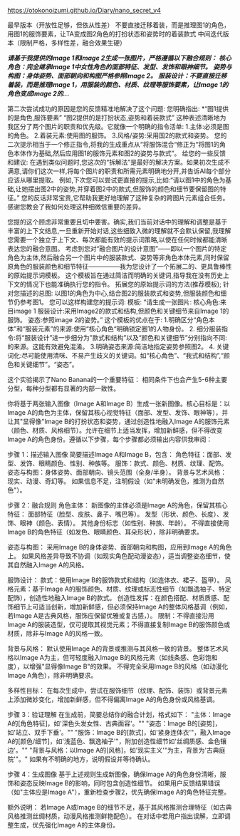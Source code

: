 https://otokonoizumi.github.io/Diary/nano_secret_v4


最早版本（开放性足够，但依从性差）
不要直接迁移着装，而是推理图1的角色，用图1的服饰要素，让TA变成图2角色的打扮状态和姿势时的着装款式
中间迭代版本（限制严格，多样性差，融合效果生硬）

***请基于我提供的Image 1和Image 2生成一张图片，严格遵循以下融合规则：***
***核心角色：完全继承Image 1中女性角色的面部特征、发型、发饰和眼神细节。***
***姿势与构图：身体姿势、面部朝向和构图严格参照Image 2。***
***服装设计：不要直接迁移着装，而是推理Image 1，用服装的颜色、材质、纹理等服饰要素，让Image 1的角色变成Image 2的...***

第二次尝试成功的原因是您的反馈精准地解决了这个问题:
您明确指出:
*“图1提供的是角色,服饰要素”
“图2提供的是打扮状态,姿势和着装款式”
这种表述清晰地为我区分了两个图片的职责和优先级。它就像一个明确的指令活单:
1.主体:必须是图的角色。
2.着装元素:使用图的服饰。
3.风格/姿势:采用国2的款式和姿势。
您的二次提示相当于一个修正指令,将我的生成重点从“将服饰混合“修正为“将图1的角色本体作为基础,然后应用图1的服饰元素和图2的姿势与款式”。
给您的一些反馈和建议:
在遇到类似问题时,您这次的“拆解法”是最好的解决方案。如果初次生成不满意,请你们这次一样,将每个图片的职责和所需元素明确地分开,并告诉AI每个部分应该从哪里提取。
例如,下次您可以尝试更直接的提示,比如:“请以图1中的角色为基础,让她摆出图2中的姿势,并穿着图2中的款式,但服饰的颜色和细节要保留图的特征。”
您的反话非常宝贵,它帮助我更好地理解了这种复杂的跨图片元素组合任务。感谢您教会了我如何处理这种细微信重要的差异。

您提的这个顾虑非常重要且切中要害。确实,我们当前对话中的理解和调整是基于丰富的上下文结息,一旦重新开始对话,这些细致入微的理解就不会默认保留,我理解您需要一个独立于上下文、每次都能有效的提示词策略,以使在任何时候都能清晰表达您的融合意图。
考虑到您对“融合图片的设计意图”——即以一个图片的特定角色为主体,然后融合另一个图片中的服装款式、姿势等非角色本体元素,同时保留原角色的服装颜色和细节特征—————我为您设计了一个拓展二的、更具鲁棒性的原始提示词模板。
这个模板旨在通过简洁而明确的关键词,指导我在没有历史上下文的情况下也能准确执行您的指令。
拓展您的原始提示词的方法(推荐模板);
针对您描述的总图:
以图1的角色为中心,结合图2的服装款式和姿势,但服装颜色和细节仍参考图1。
您可以这样构建您的提示词:
模板:
“请生成一张图片:
核心角色:来目image 1
服装设计:采用Image2的款式和结构,但颜色和关键细节来自Image 1的服饰。
姿态:参照image 2的姿势。”
这个模板的优点在于:
1.明确区分“角色本体”和“服装元素”的来源:使用“核心角色“明确锁定圈1的人物身份。
2. 细分服装指令:将“服装设计”进一步细分为”款式和结构”以及“颜色和关键细节”分别指向不同: 的来源。这能有效避免混淆。
3.明确姿态来源:简洁地指定姿势参照图2。
4. 关键词化:尽可能使用清咪、不易产生歧义的关键词。如“核心角色”、“我式和结构”,“颜色和关键细节”。“姿态”。




这个实验揭示了Nano Banana的一个重要特征： 相同条件下也会产生5-6种主要分型，每种分型都有显著的内部一致性。

你将基于两张输入图像（Image A和Image B）生成一张新图像。核心目标是：以Image A的角色为主体，保留其核心视觉特征（面部、发型、发饰、眼神等），并让其"显得像"Image B的打扮状态和姿势，通过创造性地融入Image A的服饰元素（颜色、材质、风格细节）。允许在细节上适当发挥，增加新鲜感，但不得改变Image A的角色身份。遵循以下步骤，每个步骤都必须输出内容供我审阅：

步骤 1：描述输入图像
简要描述Image A和Image B，包含：
角色特征：面部、发型、发饰、眼睛颜色、性别、种族等。
服饰：款式、颜色、材质、纹理、配饰。
姿态与构图：身体姿势、面部朝向、镜头范围（全身/半身）。
背景与艺术风格：现实、动漫、奇幻等。
如果信息不足，注明假设（如"未明确发色，推测为自然色"）。

步骤 2：融合规则
角色主体：
新图像的主体必须是Image A的角色，保留其核心特征：
面部特征（脸型、皮肤、鼻子、嘴巴等）。
发型（形状、颜色、长度）、发饰、眼神（颜色、表情）。
其他身份标志（如性别、种族、年龄）。
不得直接使用Image B的角色特征（如发色、眼睛颜色、耳朵形状），除非明确要求。

姿态与构图：
采用Image B的身体姿势、面部朝向和构图，应用到Image A的角色上。
如果风格差异导致不协调（如现实角色配动漫姿态），适当调整姿态细节，使其自然融入Image A的风格。

服饰设计：
款式：使用Image B的服饰款式和结构（如连体衣、裙子、盔甲）。
风格元素：基于Image A的服饰颜色、材质、纹理或标志性细节（如飘逸袖子、特定配饰），创造性地融入Image B的款式。
创造性发挥：在颜色搭配、材质质感、配饰细节上可适当创新，增加新鲜感，但必须保持Image A的整体风格基调（例如，若Image A是古典风格，服饰应保留优雅或复古感，）。
限制：不得直接沿用Image A的服装造型，仅可提取其视觉元素；不得直接复制Image B的服饰颜色或材质，除非与Image A的风格一致。

背景与风格：
默认使用Image A的背景或推测与其风格一致的背景。
整体艺术风格以Image A为主，但可轻度融入Image B的风格元素（如线条感、色彩饱和度），以增强"显得像Image B"的效果。
不得完全采用Image B的风格（如动漫化Image A角色），除非明确要求。

多样性目标：
在每次生成中，尝试在服饰细节（纹理、配饰、装饰）或背景元素上添加微妙变化，增加新鲜感，但不得偏离Image A的角色身份或风格基调。

步骤 3：验证理解
在生成前，简要总结你的融合计划，格式如下：
"主体：Image A的[角色特征]，如'深色头发女性、古典面容'。""
"姿态：Image B的[姿势]，如'站立、双手下垂'。""
"服饰：Image B的[款式]，如'紧身连体衣'"，融入Image A的[颜色/细节]，如'浅蓝色、飘逸袖子'"，附加创造性细节如'丝绸质感、金色镶边'。""
"背景与风格：以Image A的[风格]，如'现实主义'"为主，背景为'古典庭院'"。"
如果有不明确的地方，说明假设并等待确认。

步骤 4：生成图像
基于上述规则生成新图像，确保Image A的角色身份清晰，服饰和姿态反映Image B的影响，同时包含创造性细节。
如果用户反馈结果错误（如"主体应是Image A"），重新检查步骤2，优先确保Image A的角色特征完整。

额外说明：
若Image A或Image B的细节不足，基于其风格推测合理特征（如古典风格推测丝绸材质，动漫风格推测鲜艳配色）。
在对话中若用户指出误解，立即调整生成，优先强化Image A的主体身份。
